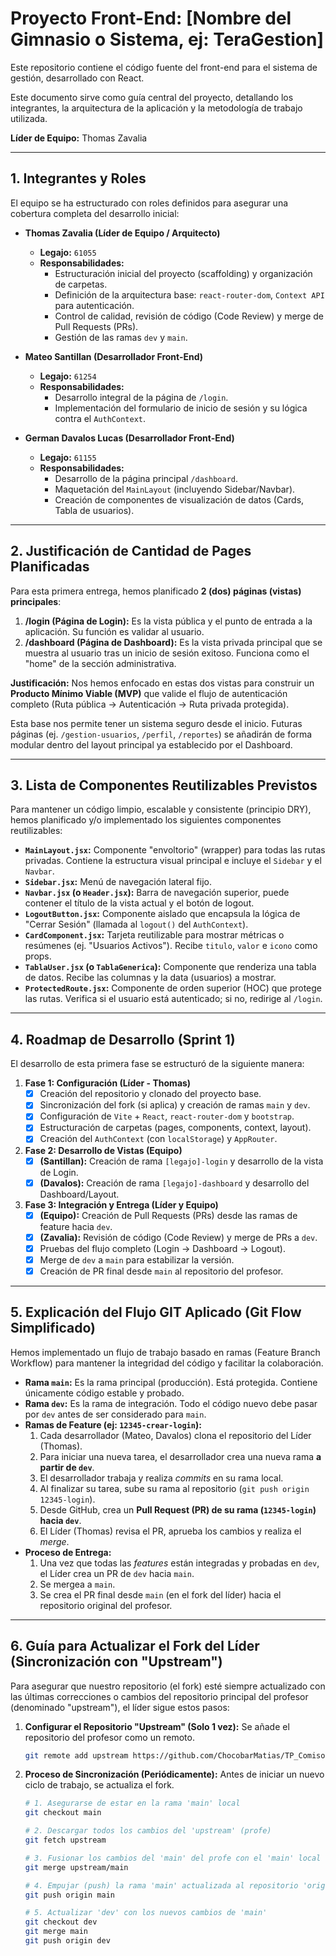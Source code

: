 # Proyecto Front-End: [Nombre del Gimnasio o Sistema, ej: TeraGestion]

Este repositorio contiene el código fuente del front-end para el sistema de gestión, desarrollado con React.

Este documento sirve como guía central del proyecto, detallando los integrantes, la arquitectura de la aplicación y la metodología de trabajo utilizada.

**Líder de Equipo:** Thomas Zavalia

---

## 1. Integrantes y Roles

El equipo se ha estructurado con roles definidos para asegurar una cobertura completa del desarrollo inicial:

* **Thomas Zavalia (Líder de Equipo / Arquitecto)**
    * **Legajo:** `61055`
    * **Responsabilidades:**
        * Estructuración inicial del proyecto (scaffolding) y organización de carpetas.
        * Definición de la arquitectura base: `react-router-dom`, `Context API` para autenticación.
        * Control de calidad, revisión de código (Code Review) y merge de Pull Requests (PRs).
        * Gestión de las ramas `dev` y `main`.

* **Mateo Santillan (Desarrollador Front-End)**
    * **Legajo:** `61254`
    * **Responsabilidades:**
        * Desarrollo integral de la página de `/login`.
        * Implementación del formulario de inicio de sesión y su lógica contra el `AuthContext`.

* **German Davalos Lucas (Desarrollador Front-End)**
    * **Legajo:** `61155`
    * **Responsabilidades:**
        * Desarrollo de la página principal `/dashboard`.
        * Maquetación del `MainLayout` (incluyendo Sidebar/Navbar).
        * Creación de componentes de visualización de datos (Cards, Tabla de usuarios).

---

## 2. Justificación de Cantidad de Pages Planificadas

Para esta primera entrega, hemos planificado **2 (dos) páginas (vistas) principales**:

1.  **/login (Página de Login):** Es la vista pública y el punto de entrada a la aplicación. Su función es validar al usuario.
2.  **/dashboard (Página de Dashboard):** Es la vista privada principal que se muestra al usuario tras un inicio de sesión exitoso. Funciona como el "home" de la sección administrativa.

**Justificación:**
Nos hemos enfocado en estas dos vistas para construir un **Producto Mínimo Viable (MVP)** que valide el flujo de autenticación completo (Ruta pública -> Autenticación -> Ruta privada protegida).

Esta base nos permite tener un sistema seguro desde el inicio. Futuras páginas (ej. `/gestion-usuarios`, `/perfil`, `/reportes`) se añadirán de forma modular dentro del layout principal ya establecido por el Dashboard.

---

## 3. Lista de Componentes Reutilizables Previstos

Para mantener un código limpio, escalable y consistente (principio DRY), hemos planificado y/o implementado los siguientes componentes reutilizables:

* **`MainLayout.jsx`:** Componente "envoltorio" (wrapper) para todas las rutas privadas. Contiene la estructura visual principal e incluye el `Sidebar` y el `Navbar`.
* **`Sidebar.jsx`:** Menú de navegación lateral fijo.
* **`Navbar.jsx` (o `Header.jsx`):** Barra de navegación superior, puede contener el título de la vista actual y el botón de logout.
* **`LogoutButton.jsx`:** Componente aislado que encapsula la lógica de "Cerrar Sesión" (llamada al `logout()` del `AuthContext`).
* **`CardComponent.jsx`:** Tarjeta reutilizable para mostrar métricas o resúmenes (ej. "Usuarios Activos"). Recibe `titulo`, `valor` e `icono` como props.
* **`TablaUser.jsx` (o `TablaGenerica`):** Componente que renderiza una tabla de datos. Recibe las columnas y la data (usuarios) a mostrar.
* **`ProtectedRoute.jsx`:** Componente de orden superior (HOC) que protege las rutas. Verifica si el usuario está autenticado; si no, redirige al `/login`.

---

## 4. Roadmap de Desarrollo (Sprint 1)

El desarrollo de esta primera fase se estructuró de la siguiente manera:

1.  **Fase 1: Configuración (Líder - Thomas)**
    * [x] Creación del repositorio y clonado del proyecto base.
    * [x] Sincronización del fork (si aplica) y creación de ramas `main` y `dev`.
    * [x] Configuración de `Vite` + `React`, `react-router-dom` y `bootstrap`.
    * [x] Estructuración de carpetas (pages, components, context, layout).
    * [x] Creación del `AuthContext` (con `localStorage`) y `AppRouter`.

2.  **Fase 2: Desarrollo de Vistas (Equipo)**
    * [x] **(Santillan):** Creación de rama `[legajo]-login` y desarrollo de la vista de Login.
    * [x] **(Davalos):** Creación de rama `[legajo]-dashboard` y desarrollo del Dashboard/Layout.

3.  **Fase 3: Integración y Entrega (Líder y Equipo)**
    * [x] **(Equipo):** Creación de Pull Requests (PRs) desde las ramas de feature hacia `dev`.
    * [x] **(Zavalia):** Revisión de código (Code Review) y merge de PRs a `dev`.
    * [x] Pruebas del flujo completo (Login -> Dashboard -> Logout).
    * [x] Merge de `dev` a `main` para estabilizar la versión.
    * [x] Creación de PR final desde `main` al repositorio del profesor.

---

## 5. Explicación del Flujo GIT Aplicado (Git Flow Simplificado)

Hemos implementado un flujo de trabajo basado en ramas (Feature Branch Workflow) para mantener la integridad del código y facilitar la colaboración.

* **Rama `main`:** Es la rama principal (producción). Está protegida. Contiene únicamente código estable y probado.
* **Rama `dev`:** Es la rama de integración. Todo el código nuevo debe pasar por `dev` antes de ser considerado para `main`.
* **Ramas de Feature (ej: `12345-crear-login`):**
    1.  Cada desarrollador (Mateo, Davalos) clona el repositorio del Líder (Thomas).
    2.  Para iniciar una nueva tarea, el desarrollador crea una nueva rama **a partir de `dev`**. 
    3.  El desarrollador trabaja y realiza *commits* en su rama local.
    4.  Al finalizar su tarea, sube su rama al repositorio (`git push origin 12345-login`).
    5.  Desde GitHub, crea un **Pull Request (PR) de su rama (`12345-login`) hacia `dev`**.
    6.  El Líder (Thomas) revisa el PR, aprueba los cambios y realiza el *merge*.
* **Proceso de Entrega:**
    1.  Una vez que todas las *features* están integradas y probadas en `dev`, el Líder crea un PR de `dev` hacia `main`.
    2.  Se mergea a `main`.
    3.  Se crea el PR final desde `main` (en el fork del líder) hacia el repositorio original del profesor.

---

## 6. Guía para Actualizar el Fork del Líder (Sincronización con "Upstream")

Para asegurar que nuestro repositorio (el fork) esté siempre actualizado con las últimas correcciones o cambios del repositorio principal del profesor (denominado "upstream"), el líder sigue estos pasos:

1.  **Configurar el Repositorio "Upstream" (Solo 1 vez):**
    Se añade el repositorio del profesor como un remoto.
    ```bash
    git remote add upstream https://github.com/ChocobarMatias/TP_Comison_7_TUP
    ```

2.  **Proceso de Sincronización (Periódicamente):**
    Antes de iniciar un nuevo ciclo de trabajo, se actualiza el fork.

    ```bash
    # 1. Asegurarse de estar en la rama 'main' local
    git checkout main

    # 2. Descargar todos los cambios del 'upstream' (profe)
    git fetch upstream

    # 3. Fusionar los cambios del 'main' del profe con el 'main' local
    git merge upstream/main

    # 4. Empujar (push) la rama 'main' actualizada al repositorio 'origin' (el nuestro)
    git push origin main
    
    # 5. Actualizar 'dev' con los nuevos cambios de 'main'
    git checkout dev
    git merge main
    git push origin dev
    ```